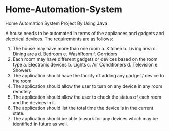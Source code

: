 # Home-Automation-System
 Home Automation System Project By Using Java

 A house needs to be automated in terms of the appliances and gadgets and electrical devices. The 
requirements are as follows: 
1. The house may have more than one room 
   a. Kitchen 
   b. Living area 
   c. Dining area 
   d. Bedroom 
   e. WashRoom 
   f. Corridors 
2. Each room may have different gadgets or devices based on the room type 
   a. Electronic devices 
   b. Lights 
   c. Air Conditioners 
   d. Television 
   e. Showers 
3. The application should have the facility of adding any gadget / device to the room 
4. The application should allow the user to turn on any device in any room remotely 
5. The application should allow the user to check the status of each room and the devices in it. 
6. The application should list the total time the device is in the current state. 
7. The application should be able to work for any devices which may be identified in future as well.
